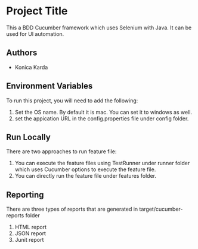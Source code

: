 
# Project Title

This a BDD Cucumber framework which uses Selenium with Java. It can be used for UI automation.



## Authors

- Konica Karda



## Environment Variables

To run this project, you will need to add the following:
1. Set the OS name. By default it is mac. You can set it to windows as well.
2. set the appication URL in the config.properties file under config folder.





## Run Locally
There are two approaches to run feature file:
1. You can execute the feature files using TestRunner under runner folder which uses Cucumber options to execute the feature file.
2. You can directly run the feature file under features folder.



## Reporting
There are three types of reports that are generated in target/cucumber-reports folder
1. HTML report
2. JSON report
3. Junit report

